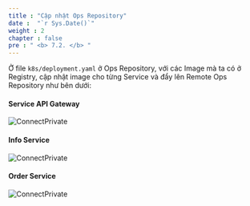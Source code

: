 ```yaml
---
title : "Cập nhật Ops Repository"
date :  "`r Sys.Date()`" 
weight : 2 
chapter : false
pre : " <b> 7.2. </b> "
---
```



Ở file `k8s/deployment.yaml` ở Ops Repository, với các Image mà ta có ở Registry, cập nhật image cho từng Service và đẩy lên Remote Ops Repository như bên dưới:

#### Service API Gateway

![ConnectPrivate](/images/7-argocd-autodeploy/7.2-ops-repo-update/updateOps_0.png)

#### Info Service

![ConnectPrivate](/images/7-argocd-autodeploy/7.2-ops-repo-update/updateOps_1.png)

#### Order Service

![ConnectPrivate](/images/7-argocd-autodeploy/7.2-ops-repo-update/updateOps_2.png)
